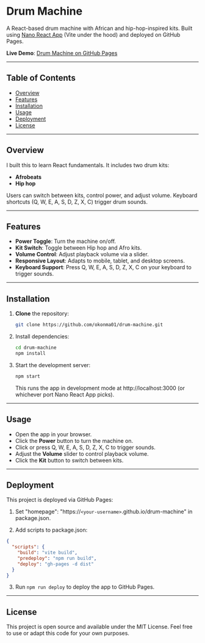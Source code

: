 # Drum Machine

A React-based drum machine with African and hip-hop-inspired kits. Built using [Nano React App](https://github.com/nano-react-app) (Vite under the hood) and deployed on GitHub Pages.

**Live Demo**: [Drum Machine on GitHub Pages](https://okonma01.github.io/drum-machine/)

---

## Table of Contents
- [Overview](#overview)
- [Features](#features)
- [Installation](#installation)
- [Usage](#usage)
- [Deployment](#deployment)
- [License](#license)

---

## Overview
I built this to learn React fundamentals. It includes two drum kits:
- **Afrobeats**
- **Hip hop**

Users can switch between kits, control power, and adjust volume. Keyboard shortcuts (Q, W, E, A, S, D, Z, X, C) trigger drum sounds.

---

## Features
- **Power Toggle**: Turn the machine on/off.
- **Kit Switch**: Toggle between Hip hop and Afro kits.
- **Volume Control**: Adjust playback volume via a slider.
- **Responsive Layout**: Adapts to mobile, tablet, and desktop screens.
- **Keyboard Support**: Press Q, W, E, A, S, D, Z, X, C on your keyboard to trigger sounds.

---

## Installation
1. **Clone** the repository:
   ```bash
   git clone https://github.com/okonma01/drum-machine.git

2. Install dependencies:
   ```bash
   cd drum-machine
   npm install
   ```

3. Start the development server:
   ```bash
   npm start
   ```
   This runs the app in development mode at http://localhost:3000 (or whichever port Nano React App picks).

---

## Usage
- Open the app in your browser.
- Click the **Power** button to turn the machine on.
- Click or press Q, W, E, A, S, D, Z, X, C to trigger sounds.
- Adjust the **Volume** slider to control playback volume.
- Click the **Kit** button to switch between kits.

---

## Deployment
This project is deployed via GitHub Pages:

1. Set "homepage": "https://`<your-username>`.github.io/drum-machine" in package.json.

2. Add scripts to package.json:
```json
{
  "scripts": {
    "build": "vite build",
    "predeploy": "npm run build",
    "deploy": "gh-pages -d dist"
  }
}
```

3. Run `npm run deploy` to deploy the app to GitHub Pages.

---

## License
This project is open source and available under the MIT License. Feel free to use or adapt this code for your own purposes.